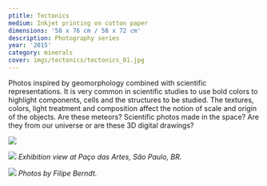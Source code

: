 ```yaml
---
ptitle: Tectonics
medium: Inkjet printing on cotton paper
dimensions: '58 x 76 cm / 58 x 72 cm'
description: Photography series
year: '2015'
category: minerals
cover: imgs/tectonics/tectonics_01.jpg
---
```

Photos inspired by geomorphology combined with scientific representations. It is very common in scientific studies to use bold colors to highlight components, cells and the structures to be studied. The textures, colors, light treatment and composition affect the notion of scale and origin of the objects. Are these meteors? Scientific photos made in the space? Are they from our universe or are these 3D digital drawings?

![]({{site.baseurl}}/imgs/tectonics/tectonics_00.jpg)

![]({{site.baseurl}}/imgs/tectonics/tectonics_exhibition_00.jpg)
_Exhibition view at Paço das Artes, São Paulo, BR._

![]({{site.baseurl}}/imgs/tectonics/tectonics_exhibition_01.jpg)
_Photos by Filipe Berndt._
